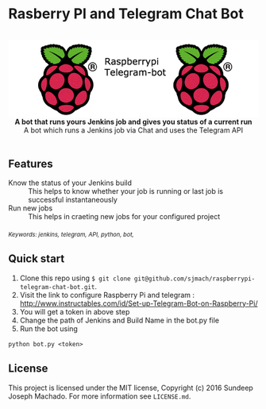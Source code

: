 # Rasberry PI and Telegram Chat Bot
<br/>
<img src="https://raw.githubusercontent.com/sjmach/raspberrypi-telegram-bot/master/Raspberrypi-telegram-bot.png" alt="Rasberry Pi Telegram BOT" align="center" />

<br />

<div align="center"><strong>A bot that runs yours Jenkins job and gives you status of a current run</strong></div>
<div align="center">A bot which runs a Jenkins job via Chat and uses the Telegram API</div>

<br />


## Features

<dl>
  <dt>Know the status of your Jenkins build</dt>
  <dd>This helps to know whether your job is running or last job is successful instantaneously</dd>

  <dt>Run new jobs</dt>
  <dd>This helps in craeting new jobs for your configured project</dd>

</dl>


<sub><i>Keywords: jenkins, telegram, API, python, bot,</i></sub>

## Quick start

1. Clone this repo using `$ git clone git@github.com/sjmach/raspberrypi-telegram-chat-bot.git`.
2. Visit the link to configure Raspberry Pi and telegram : http://www.instructables.com/id/Set-up-Telegram-Bot-on-Raspberry-Pi/<br />
3. You will get a token in above step
4. Change the path of Jenkins and Build Name in the bot.py file
5. Run the bot using 
```shell
python bot.py <token>
```


## License

This project is licensed under the MIT license, Copyright (c) 2016 Sundeep Joseph Machado. For more information see `LICENSE.md`.
